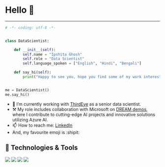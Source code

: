 # Hello 👋 

<hr>

```python
# -*- coding: utf-8 -*-


class DataScientist:

    def __init__(self):
        self.name = "Ipshita Ghosh"
        self.role = "Data Scientist"
        self.language_spoken = ["English", "Hindi", "Bengali"]

    def say_hi(self):
        print("Happy to see you, hope you find some of my work interesting.")


me = DataScientist()
me.say_hi()
```

- 🔭 I’m currently working with [ThirdEye](https://github.com/ThirdEyeData) as a senior data scientist.
- ⚒ My role includes collaboration with Microsoft on [DREAM demos](https://partner.microsoft.com/en-us/asset/collection/industry-dream-demos-and-dream-demo-in-a-box#/), where I contribute to cutting-edge AI projects and innovative solutions utilizing Azure AI.
- 📫 How to reach me: [LinkedIn](https://www.linkedin.com/in/ipshitaghosh13/)
- And, my favourite emoji is :shipit:

## 🔧 Technologies & Tools

![](https://img.shields.io/badge/Code-Python-informational?style=flat&logo=python&logoColor=white&color=6aa6f8)
![](https://img.shields.io/badge/Code-R-informational?style=flat&logo=R&logoColor=white&color=6aa6f8)
![](https://img.shields.io/badge/Editor-VS_Code-informational?style=flat&logo=visual-studio-code&logoColor=white&color=6aa6f8)
![](https://img.shields.io/badge/Editor-Jupyter-informational?style=flat&logo=Jupyter-code&logoColor=white&color=6aa6f8)
